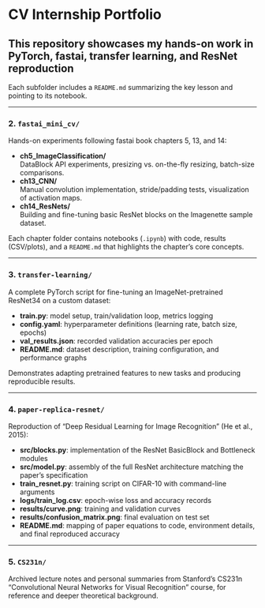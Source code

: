 # CV Internship Portfolio

This repository showcases my hands-on work in PyTorch, fastai, transfer learning, and ResNet reproduction
---

Each subfolder includes a `README.md` summarizing the key lesson and pointing to its notebook.

---

### 2. `fastai_mini_cv/`
Hands-on experiments following fastai book chapters 5, 13, and 14:
- **ch5_ImageClassification/**  
  DataBlock API experiments, presizing vs. on-the-fly resizing, batch-size comparisons.  
- **ch13_CNN/**  
  Manual convolution implementation, stride/padding tests, visualization of activation maps.  
- **ch14_ResNets/**  
  Building and fine-tuning basic ResNet blocks on the Imagenette sample dataset.  

Each chapter folder contains notebooks (`.ipynb`) with code, results (CSV/plots), and a `README.md` that highlights the chapter’s core concepts.

---

### 3. `transfer-learning/`
A complete PyTorch script for fine-tuning an ImageNet-pretrained ResNet34 on a custom dataset:
- **train.py**: model setup, train/validation loop, metrics logging  
- **config.yaml**: hyperparameter definitions (learning rate, batch size, epochs)  
- **val_results.json**: recorded validation accuracies per epoch  
- **README.md**: dataset description, training configuration, and performance graphs  

Demonstrates adapting pretrained features to new tasks and producing reproducible results.

---

### 4. `paper-replica-resnet/`
Reproduction of “Deep Residual Learning for Image Recognition” (He et al., 2015):
- **src/blocks.py**: implementation of the ResNet BasicBlock and Bottleneck modules  
- **src/model.py**: assembly of the full ResNet architecture matching the paper’s specification  
- **train_resnet.py**: training script on CIFAR-10 with command-line arguments  
- **logs/train_log.csv**: epoch-wise loss and accuracy records  
- **results/curve.png**: training and validation curves  
- **results/confusion_matrix.png**: final evaluation on test set  
- **README.md**: mapping of paper equations to code, environment details, and final reproduced accuracy  

---

### 5. `CS231n/`
Archived lecture notes and personal summaries from Stanford’s CS231n “Convolutional Neural Networks for Visual Recognition” course, for reference and deeper theoretical background.

